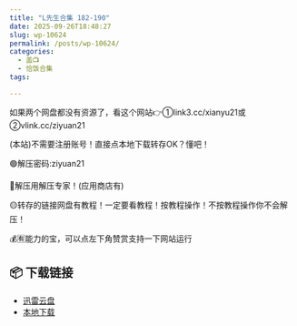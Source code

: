 ```yaml
---
title: "L先生合集 182-190"
date: 2025-09-26T18:48:27
slug: wp-10624
permalink: /posts/wp-10624/
categories:
  - 盖📺
  - 恰饭合集
tags:

---
```


如果两个网盘都没有资源了，看这个网站👉①link3.cc/xianyu21或②vlink.cc/ziyuan21

(本站)不需要注册账号！直接点本地下载转存OK？懂吧！

🟢解压密码:ziyuan21

🔵解压用解压专家！(应用商店有)

🟡转存的链接网盘有教程！一定要看教程！按教程操作！不按教程操作你不会解压！

💰🈶能力的宝，可以点左下角赞赏支持一下网站运行

## 📦 下载链接
- [迅雷云盘](https://blziyuan21.com/pay-download/10624?key=ddf6b0b384&down_id=0)
- [本地下载](https://blziyuan21.com/pay-download/10624?key=ddf6b0b384&down_id=1)


